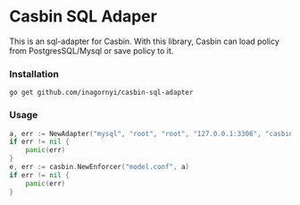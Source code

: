 # Casbin SQL Adaper

This is an sql-adapter for Casbin. With this library, Casbin can load policy from PostgresSQL/Mysql or save policy to it.

### Installation
`go get github.com/inagornyi/casbin-sql-adapter`

### Usage
```go
a, err := NewAdapter("mysql", "root", "root", "127.0.0.1:3306", "casbin", "casbin_rule")
if err != nil {
    panic(err)
}
e, err := casbin.NewEnforcer("model.conf", a)
if err != nil {
    panic(err)
}
```
